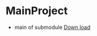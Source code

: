 # MainProject
- main of submodule
[Down load](itms-services://?action=download-manifest&url=https://github.com/Cedric-jc/MainProject/blob/master/dis.plist)
